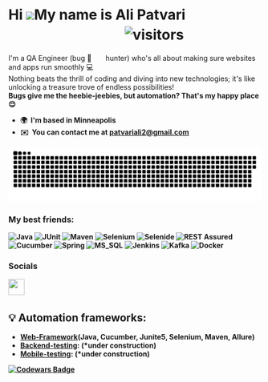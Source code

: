 Hi ![](https://user-images.githubusercontent.com/18350557/176309783-0785949b-9127-417c-8b55-ab5a4333674e.gif)My name is Ali Patvariㅤㅤㅤㅤㅤㅤㅤㅤㅤㅤㅤㅤㅤㅤ![visitors](https://visitor-badge.laobi.icu/badge?page_id=patvariali)
===================================================================================================================================

I'm a️ QA Engineer (bug 🔎 <img src="https://s5.ezgif.com/tmp/ezgif-5-0e3fb9ed8d.gif" width="20" height="15"/> hunter) who's all about making sure websites and apps run smoothly 💻 
<br>Nothing beats the thrill of coding and diving into new technologies; it's like unlocking a treasure trove of endless possibilities! 
<br>
<b>Bugs give me the heebie-jeebies, but automation? That's my happy place😌<b>


* 🌍  I'm based in Minneapolis
* ✉️  You can contact me at [patvariali2@gmail.com](mailto:patvariali2@gmail.com)

<p align="center">
 <img width="800" src="assets/github-snake.svg" alt="snake"/>
</p>  

### My best friends:
![Java](https://img.shields.io/badge/Java-f7fafa?style=for-the-badge&logo=OpenJDK&logoColor=000000)
![JUnit](https://img.shields.io/badge/JUnit-f7fafa?style=for-the-badge&logo=junit5&logoColor=000000)
![Maven](https://img.shields.io/badge/Maven-f7fafa?style=for-the-badge&logo=apachemaven&logoColor=000000)
![Selenium](https://img.shields.io/badge/Selenium-f7fafa?style=for-the-badge&logo=selenium&logoColor=000000)
![Selenide](https://img.shields.io/badge/Selenide-f7fafa?style=for-the-badge&logoColor=000000)
![REST Assured](https://img.shields.io/badge/REST%20Assured-f7fafa?style=for-the-badge&logoColor=000000)
![Cucumber](https://img.shields.io/badge/Cucumber-f7fafa?style=for-the-badge&logo=cucumber&logoColor=000000)
![Spring](https://img.shields.io/badge/Spring-f7fafa?style=for-the-badge&logo=spring&logoColor=000000)
![MS_SQL](https://img.shields.io/badge/MS%20SQL-f7fafa?style=for-the-badge&logo=microsoftsqlserver&logoColor=000000)
![Jenkins](https://img.shields.io/badge/Jenkins-f7fafa?style=for-the-badge&logo=jenkins&logoColor=000000)
![Kafka](https://img.shields.io/badge/Kafka-f7fafa?style=for-the-badge&logo=apachekafka&logoColor=000000)
![Docker](https://img.shields.io/badge/Docker-f7fafa?style=for-the-badge&logo=docker&logoColor=000000)

### Socials

<p align="left"> <a href="https://www.linkedin.com/in/ali-patvari-3794b813a/" target="_blank" rel="noreferrer"> <picture> <source media="(prefers-color-scheme: dark)" srcset="https://raw.githubusercontent.com/danielcranney/readme-generator/main/public/icons/socials/linkedin-dark.svg" /> <source media="(prefers-color-scheme: light)" srcset="https://raw.githubusercontent.com/danielcranney/readme-generator/main/public/icons/socials/linkedin.svg" /> <img src="https://raw.githubusercontent.com/danielcranney/readme-generator/main/public/icons/socials/linkedin.svg" width="32" height="32" /> </picture> </a></p>

## 💡 Automation frameworks:

- [Web-Framework](https://github.com/patvariali/Selenium_Junit5_Cucumber)(Java, Cucumber, Junite5, Selenium, Maven, Allure)
- [Backend-testing](): (*under construction)
- [Mobile-testing](): (*under construction)

[![Codewars Badge](https://www.codewars.com/users/patvariali/badges/large)](https://www.codewars.com/users/patvariali)
